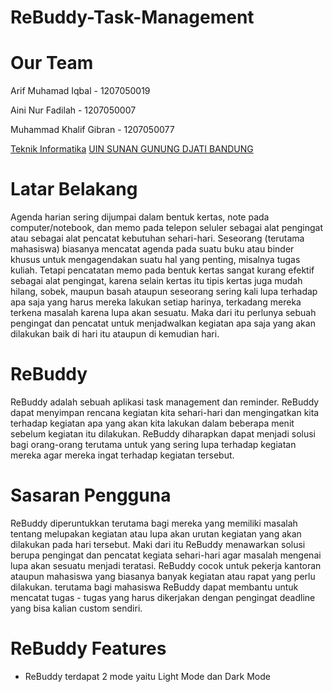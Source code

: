 # ReBuddy-Task-Management
# Our Team
Arif Muhamad Iqbal - 1207050019

Aini Nur Fadilah - 1207050007

Muhammad Khalif Gibran - 1207050077

[Teknik Informatika](http://if.uinsgd.ac.id/)  [UIN SUNAN GUNUNG DJATI BANDUNG](https://uinsgd.ac.id/)
# Latar Belakang 
Agenda harian sering dijumpai dalam bentuk kertas, note pada computer/notebook, dan memo pada telepon seluler sebagai alat pengingat atau sebagai alat pencatat kebutuhan sehari-hari. Seseorang (terutama mahasiswa) biasanya mencatat agenda pada suatu buku atau binder khusus untuk mengagendakan suatu hal yang penting, misalnya tugas kuliah. Tetapi pencatatan memo pada bentuk kertas sangat kurang efektif sebagai alat pengingat, karena selain kertas itu tipis kertas juga mudah hilang, sobek, maupun basah ataupun seseorang sering kali lupa terhadap apa saja yang harus mereka lakukan setiap harinya, terkadang mereka terkena masalah karena lupa akan sesuatu. 
Maka dari itu perlunya sebuah pengingat dan pencatat untuk menjadwalkan kegiatan apa saja yang akan dilakukan baik di hari itu ataupun di kemudian hari.
# ReBuddy
ReBuddy adalah sebuah aplikasi task management dan reminder. ReBuddy dapat menyimpan rencana kegiatan kita sehari-hari dan mengingatkan kita terhadap kegiatan apa yang akan kita lakukan dalam beberapa menit sebelum kegiatan itu dilakukan.
ReBuddy diharapkan dapat menjadi solusi bagi orang-orang terutama untuk yang sering lupa terhadap kegiatan mereka agar mereka ingat terhadap kegiatan tersebut.
# Sasaran Pengguna
ReBuddy diperuntukkan terutama bagi mereka yang memiliki masalah tentang melupakan kegiatan atau lupa akan urutan kegiatan yang akan dilakukan pada hari tersebut.
Maki dari itu ReBuddy menawarkan solusi berupa pengingat dan pencatat kegiata sehari-hari agar masalah mengenai lupa akan sesuatu menjadi teratasi.
ReBuddy cocok untuk pekerja kantoran ataupun mahasiswa yang biasanya banyak kegiatan atau rapat yang perlu dilakukan. terutama bagi mahasiswa ReBuddy dapat membantu untuk mencatat tugas - tugas yang harus dikerjakan dengan pengingat deadline yang bisa kalian custom sendiri.
# ReBuddy Features
- ReBuddy terdapat 2 mode yaitu Light Mode dan Dark Mode



